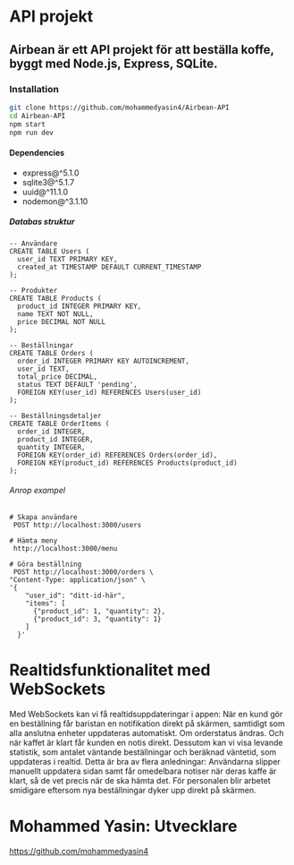 # API projekt 

## Airbean är ett API projekt för att beställa koffe, byggt med Node.js, Express, SQLite.


### Installation 

```bash
git clone https://github.com/mohammedyasin4/Airbean-API
cd Airbean-API
npm start
npm run dev 
```

#### Dependencies 

* express@^5.1.0
* sqlite3@^5.1.7
* uuid@^11.1.0
* nodemon@^3.1.10

##### Databas struktur
```
-- Användare
CREATE TABLE Users (
  user_id TEXT PRIMARY KEY,
  created_at TIMESTAMP DEFAULT CURRENT_TIMESTAMP
);

-- Produkter
CREATE TABLE Products (
  product_id INTEGER PRIMARY KEY,
  name TEXT NOT NULL,
  price DECIMAL NOT NULL
);

-- Beställningar
CREATE TABLE Orders (
  order_id INTEGER PRIMARY KEY AUTOINCREMENT,
  user_id TEXT,
  total_price DECIMAL,
  status TEXT DEFAULT 'pending',
  FOREIGN KEY(user_id) REFERENCES Users(user_id)
);

-- Beställningsdetaljer
CREATE TABLE OrderItems (
  order_id INTEGER,
  product_id INTEGER,
  quantity INTEGER,
  FOREIGN KEY(order_id) REFERENCES Orders(order_id),
  FOREIGN KEY(product_id) REFERENCES Products(product_id)
);
```
###### Anrop exampel

```
# Skapa användare
 POST http://localhost:3000/users

# Hämta meny
 http://localhost:3000/menu

# Göra beställning
 POST http://localhost:3000/orders \
"Content-Type: application/json" \
'{
    "user_id": "ditt-id-här",
    "items": [
      {"product_id": 1, "quantity": 2},
      {"product_id": 3, "quantity": 1}
    ]
  }'
```
# Realtidsfunktionalitet med WebSockets

Med WebSockets kan vi få realtidsuppdateringar i appen: När en kund gör en beställning får baristan en notifikation direkt på skärmen, samtidigt som alla anslutna enheter uppdateras automatiskt. Om orderstatus ändras. Och när kaffet är klart får kunden en notis direkt. Dessutom kan vi visa levande statistik, som antalet väntande beställningar och beräknad väntetid, som uppdateras i realtid.
Detta är bra av flera anledningar: Användarna slipper manuellt uppdatera sidan samt  får omedelbara notiser när deras kaffe är klart, så de vet precis när de ska hämta det. För personalen blir arbetet smidigare eftersom nya beställningar dyker upp direkt på skärmen.

# Mohammed Yasin: Utvecklare 
https://github.com/mohammedyasin4
